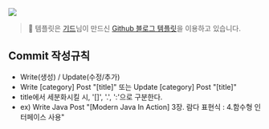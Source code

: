 <a href="https://hits.seeyoufarm.com"/><img src="https://hits.seeyoufarm.com/api/count/incr/badge.svg?url=https://github.com/fancy96/fancy96.github.io"/></a>                        

> 📌 템플릿은 [기드](https://github.com/goodGid)님이 만드신 [Github 블로그 템플릿](https://github.com/goodGid/goodGid.github.io)을 이용하고 있습니다.

## Commit 작성규칙

* Write(생성) / Update(수정/추가)
* Write [category] Post "[title]" 또는 Update [category] Post "[title]"
* title에서 세분화시킬 시, '[]', '.',  ':'으로 구분한다. 
* ex) Write Java Post "[Modern Java In Action] 3장. 람다 표현식 : 4.함수형 인터페이스 사용"

